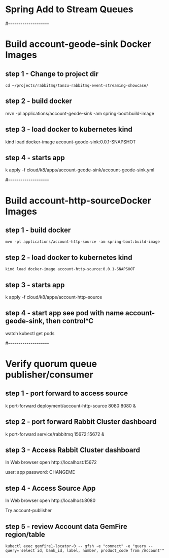 # Spring Add to Stream Queues


#--------------------
# Build account-geode-sink Docker Images 

## step 1 - Change to project dir

    cd ~/projects/rabbitmq/tanzu-rabbitmq-event-streaming-showcase/

## step 2 - build docker
    
mvn -pl applications/account-geode-sink -am spring-boot:build-image

## step 3 - load docker to kubernetes kind

kind load docker-image account-geode-sink:0.0.1-SNAPSHOT

## step 4 - starts app

k apply -f cloud/k8/apps/account-geode-sink/account-geode-sink.yml

#--------------------
# Build account-http-sourceDocker Images

## step 1 - build docker

    mvn -pl applications/account-http-source -am spring-boot:build-image

## step 2 - load docker to kubernetes kind

    kind load docker-image account-http-source:0.0.1-SNAPSHOT

## step 3 - starts app

  k apply -f cloud/k8/apps/account-http-source

## step 4 - start app see pod with name account-geode-sink, then control^C

watch kubectl get pods


#--------------------
# Verify quorum queue publisher/consumer

## step 1 - port forward to access source

k port-forward deployment/account-http-source 8080:8080 &


## step 2 - port forward Rabbit Cluster dashboard
k port-forward service/rabbitmq 15672:15672 &

## step 3 - Access Rabbit Cluster dashboard
 In Web browser open 
 http://localhost:15672

user: app
password: CHANGEME

## step 4 - Access Source App

In Web browser open
http://localhost:8080

Try account-publisher


## step 5 - review Account data GemFire region/table

    kubectl exec gemfire1-locator-0 -- gfsh -e "connect" -e "query --query='select id, bank_id, label, number, product_code from /Account'"

